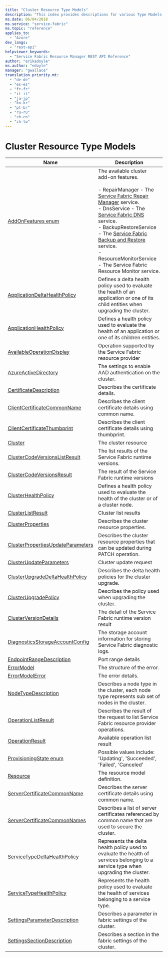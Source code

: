 ```yaml
---
title: "Cluster Resource Type Models"
description: "This index provides descriptions for various Type Models that are available as cluster add-on."
ms.date: 06/04/2018
ms.service: "service-fabric"
ms.topic: "reference"
applies_to: 
  - "Azure"
dev_langs: 
  - "rest-api"
helpviewer_keywords: 
  - "Service Fabric Resource Manager REST API Reference"
author: "erikadoyle"
ms.author: "edoyle"
manager: "gwallace"
translation.priority.mt: 
  - "de-de"
  - "es-es"
  - "fr-fr"
  - "it-it"
  - "ja-jp"
  - "ko-kr"
  - "pt-br"
  - "ru-ru"
  - "zh-cn"
  - "zh-tw"
---
```

# Cluster Resource Type Models


| Name | Description |
| --- | --- |
| [AddOnFeatures enum](sfrp-model-addonfeatures.md) | The available cluster add-on features.<br/><br/>  - RepairManager - The [Service Fabric Repair Manager](/azure/service-fabric/service-fabric-patch-orchestration-application#prerequisites) service.<br/>  - DnsService - The [Service Fabric DNS](/azure/service-fabric/service-fabric-dnsservice) service.<br/>  - BackupRestoreService - The [Service Fabric Backup and Restore](/azure/service-fabric/service-fabric-backuprestoreservice-quickstart-azurecluster) service.<br/>  - ResourceMonitorService - The Service Fabric Resource Monitor service.<br/> |
| [ApplicationDeltaHealthPolicy](sfrp-model-applicationdeltahealthpolicy.md) | Defines a delta health policy used to evaluate the health of an application or one of its child entities when upgrading the cluster.<br/> |
| [ApplicationHealthPolicy](sfrp-model-applicationhealthpolicy.md) | Defines a health policy used to evaluate the health of an application or one of its children entities.<br/> |
| [AvailableOperationDisplay](sfrp-model-availableoperationdisplay.md) | Operation supported by the Service Fabric resource provider<br/> |
| [AzureActiveDirectory](sfrp-model-azureactivedirectory.md) | The settings to enable AAD authentication on the cluster.<br/> |
| [CertificateDescription](sfrp-model-certificatedescription.md) | Describes the certificate details.<br/> |
| [ClientCertificateCommonName](sfrp-model-clientcertificatecommonname.md) | Describes the client certificate details using common name.<br/> |
| [ClientCertificateThumbprint](sfrp-model-clientcertificatethumbprint.md) | Describes the client certificate details using thumbprint.<br/> |
| [Cluster](sfrp-model-cluster.md) | The cluster resource<br/> |
| [ClusterCodeVersionsListResult](sfrp-model-clustercodeversionslistresult.md) | The list results of the Service Fabric runtime versions.<br/> |
| [ClusterCodeVersionsResult](sfrp-model-clustercodeversionsresult.md) | The result of the Service Fabric runtime versions<br/> |
| [ClusterHealthPolicy](sfrp-model-clusterhealthpolicy.md) | Defines a health policy used to evaluate the health of the cluster or of a cluster node.<br/> |
| [ClusterListResult](sfrp-model-clusterlistresult.md) | Cluster list results<br/> |
| [ClusterProperties](sfrp-model-clusterproperties.md) | Describes the cluster resource properties.<br/> |
| [ClusterPropertiesUpdateParameters](sfrp-model-clusterpropertiesupdateparameters.md) | Describes the cluster resource properties that can be updated during PATCH operation.<br/> |
| [ClusterUpdateParameters](sfrp-model-clusterupdateparameters.md) | Cluster update request<br/> |
| [ClusterUpgradeDeltaHealthPolicy](sfrp-model-clusterupgradedeltahealthpolicy.md) | Describes the delta health policies for the cluster upgrade.<br/> |
| [ClusterUpgradePolicy](sfrp-model-clusterupgradepolicy.md) | Describes the policy used when upgrading the cluster.<br/> |
| [ClusterVersionDetails](sfrp-model-clusterversiondetails.md) | The detail of the Service Fabric runtime version result<br/> |
| [DiagnosticsStorageAccountConfig](sfrp-model-diagnosticsstorageaccountconfig.md) | The storage account information for storing Service Fabric diagnostic logs.<br/> |
| [EndpointRangeDescription](sfrp-model-endpointrangedescription.md) | Port range details<br/> |
| [ErrorModel](sfrp-model-errormodel.md) | The structure of the error.<br/> |
| [ErrorModelError](sfrp-model-errormodelerror.md) | The error details.<br/> |
| [NodeTypeDescription](sfrp-model-nodetypedescription.md) | Describes a node type in the cluster, each node type represents sub set of nodes in the cluster.<br/> |
| [OperationListResult](sfrp-model-operationlistresult.md) | Describes the result of the request to list Service Fabric resource provider operations.<br/> |
| [OperationResult](sfrp-model-operationresult.md) | Available operation list result<br/> |
| [ProvisioningState enum](sfrp-model-provisioningstate.md) | Possible values include: 'Updating', 'Succeeded', 'Failed', 'Canceled'<br/> |
| [Resource](sfrp-model-resource.md) | The resource model definition.<br/> |
| [ServerCertificateCommonName](sfrp-model-servercertificatecommonname.md) | Describes the server certificate details using common name.<br/> |
| [ServerCertificateCommonNames](sfrp-model-servercertificatecommonnames.md) | Describes a list of server certificates referenced by common name that are used to secure the cluster.<br/> |
| [ServiceTypeDeltaHealthPolicy](sfrp-model-servicetypedeltahealthpolicy.md) | Represents the delta health policy used to evaluate the health of services belonging to a service type when upgrading the cluster.<br/> |
| [ServiceTypeHealthPolicy](sfrp-model-servicetypehealthpolicy.md) | Represents the health policy used to evaluate the health of services belonging to a service type.<br/> |
| [SettingsParameterDescription](sfrp-model-settingsparameterdescription.md) | Describes a parameter in fabric settings of the cluster.<br/> |
| [SettingsSectionDescription](sfrp-model-settingssectiondescription.md) | Describes a section in the fabric settings of the cluster.<br/> |
